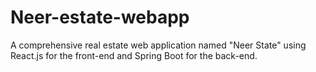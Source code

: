 # Neer-estate-webapp
A comprehensive real estate web application named "Neer State" using React.js for the front-end and Spring Boot for the back-end.

